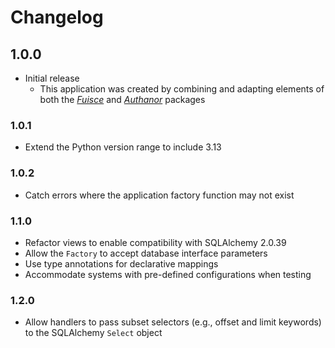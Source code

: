 # Changelog


## 1.0.0

- Initial release
  - This application was created by combining and adapting elements of both the [_Fuisce_](https://github.com/mitchnegus/fuisce/blob/main/CHANGELOG.md) and [_Authanor_](https://github.com/mitchnegus/authanor/blob/main/CHANGELOG.md) packages

### 1.0.1

- Extend the Python version range to include 3.13

### 1.0.2

- Catch errors where the application factory function may not exist

### 1.1.0

- Refactor views to enable compatibility with SQLAlchemy 2.0.39
- Allow the `Factory` to accept database interface parameters
- Use type annotations for declarative mappings
- Accommodate systems with pre-defined configurations when testing

### 1.2.0

- Allow handlers to pass subset selectors (e.g., offset and limit keywords) to the SQLAlchemy `Select` object
